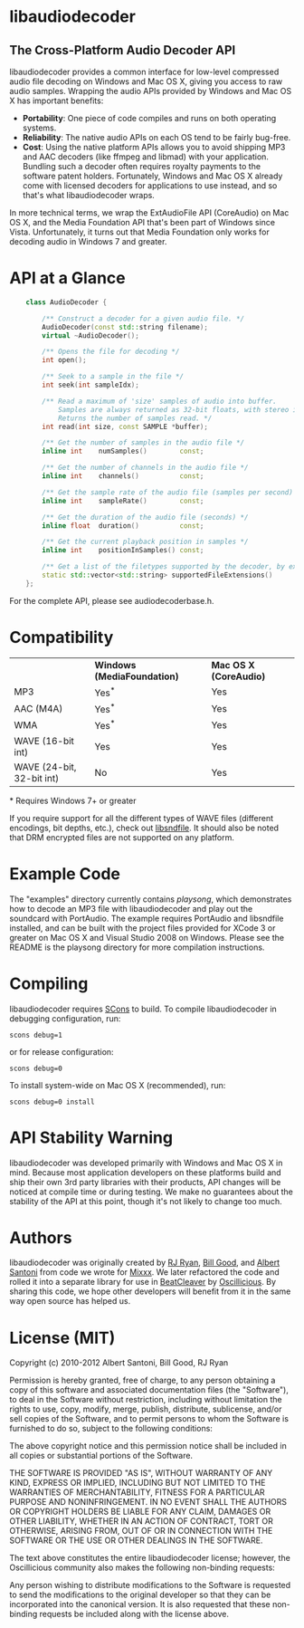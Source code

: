 libaudiodecoder
===============

The Cross-Platform Audio Decoder API
---------------

libaudiodecoder provides a common interface for low-level compressed audio file decoding on Windows and Mac OS X, giving
you access to raw audio samples. Wrapping the audio APIs provided by Windows and Mac OS X has important benefits:

*   **Portability**: One piece of code compiles and runs on both operating systems.
*   **Reliability**: The native audio APIs on each OS tend to be fairly bug-free.
*   **Cost**: Using the native platform APIs allows you to avoid shipping MP3 and AAC decoders (like ffmpeg and libmad) 
          with your application. Bundling such a decoder often requires royalty payments to the software patent holders. 
          Fortunately, Windows and Mac OS X already come with licensed decoders for applications to use instead, and
          so that's what libaudiodecoder wraps.

In more technical terms, we wrap the ExtAudioFile API (CoreAudio) on Mac OS X, and the Media Foundation API that's been part of Windows since Vista. Unfortunately, it turns out that Media Foundation only works for decoding audio in Windows 7 and greater. 


API at a Glance
===============


```c++
    class AudioDecoder {

        /** Construct a decoder for a given audio file. */
        AudioDecoder(const std::string filename);
        virtual ~AudioDecoder();

        /** Opens the file for decoding */
        int open();

        /** Seek to a sample in the file */
        int seek(int sampleIdx);

        /** Read a maximum of 'size' samples of audio into buffer. 
            Samples are always returned as 32-bit floats, with stereo interlacing.
            Returns the number of samples read. */
        int read(int size, const SAMPLE *buffer);

        /** Get the number of samples in the audio file */
        inline int    numSamples()        const;

        /** Get the number of channels in the audio file */
        inline int    channels()          const;

        /** Get the sample rate of the audio file (samples per second) */
        inline int    sampleRate()        const;

        /** Get the duration of the audio file (seconds) */
        inline float  duration()          const;

        /** Get the current playback position in samples */
        inline int    positionInSamples() const;

        /** Get a list of the filetypes supported by the decoder, by extension */
        static std::vector<std::string> supportedFileExtensions()
    };
```

For the complete API, please see audiodecoderbase.h.


Compatibility
=============

<table>
    <tr>
        <td></td>
        <td><b>Windows (MediaFoundation)</b></td>
        <td><b>Mac OS X (CoreAudio)</b></td>
    </tr>
    <tr>
        <td>MP3</td>
        <td>Yes<sup>*</sup></td>
        <td>Yes</td>
    </tr>
    <tr>
        <td>AAC (M4A)</td>
        <td>Yes<sup>*</sup></td>
        <td>Yes</td>
    </tr>
    <tr>
        <td>WMA</td>
        <td>Yes<sup>*</sup></td>
        <td>Yes</td>
    </tr>
    <tr>
        <td>WAVE (16-bit int)</td>
        <td>Yes</td>
        <td>Yes</td>
    </tr>
    <tr>
        <td>WAVE (24-bit, 32-bit int)</td>
        <td>No</td>
        <td>Yes</td>
    </tr>
</table>

\* Requires Windows 7+ or greater

If you require support for all the different types of WAVE files (different encodings, bit depths, etc.), check out [libsndfile](http://www.mega-nerd.com/libsndfile/). It should also be noted that DRM encrypted files are not supported on any platform.


Example Code
============

The "examples" directory currently contains *playsong*, which demonstrates how to decode an MP3 file with libaudiodecoder
and play out the soundcard with PortAudio. The example requires PortAudio and libsndfile installed, and can be built
with the project files provided for XCode 3 or greater on Mac OS X and Visual Studio 2008 on Windows. Please see the
README is the playsong directory for more compilation instructions.

Compiling
=========

libaudiodecoder requires [SCons](http://www.scons.org) to build. To compile libaudiodecoder in debugging configuration, run:

    scons debug=1 

or for release configuration:

    scons debug=0
   
To install system-wide on Mac OS X (recommended), run:

    scons debug=0 install



API Stability Warning
=====================

libaudiodecoder was developed primarily with Windows and Mac OS X in mind. Because most application developers on these platforms build and ship their own 3rd party libraries with their products, API changes will be noticed at compile time or during testing. We make no guarantees about the stability of the API at this point, though it's not likely to change too much. 


Authors
=======

libaudiodecoder was originally created by [RJ Ryan](http://rustyryan.net/), [Bill Good](https://github.com/bkgood), and [Albert Santoni](http://www.santoni.ca/albert) from code we wrote for [Mixxx](http://www.mixxx.org/ "Mixxx"). We later refactored the code and rolled it into a separate library for use in [BeatCleaver](http://www.oscillicious.com/beatcleaver/ "BeatCleaver") by [Oscillicious](http://www.oscillicious.com/ "Oscillicious"). By sharing this code, we hope other developers will benefit from it in the same way open source has helped us. 


License (MIT)
=============

Copyright (c) 2010-2012 Albert Santoni, Bill Good, RJ Ryan  

Permission is hereby granted, free of charge, to any person obtaining
a copy of this software and associated documentation files
(the "Software"), to deal in the Software without restriction,
including without limitation the rights to use, copy, modify, merge,
publish, distribute, sublicense, and/or sell copies of the Software,
and to permit persons to whom the Software is furnished to do so,
subject to the following conditions:

The above copyright notice and this permission notice shall be
included in all copies or substantial portions of the Software.

THE SOFTWARE IS PROVIDED "AS IS", WITHOUT WARRANTY OF ANY KIND,
EXPRESS OR IMPLIED, INCLUDING BUT NOT LIMITED TO THE WARRANTIES OF
MERCHANTABILITY, FITNESS FOR A PARTICULAR PURPOSE AND NONINFRINGEMENT.
IN NO EVENT SHALL THE AUTHORS OR COPYRIGHT HOLDERS BE LIABLE FOR
ANY CLAIM, DAMAGES OR OTHER LIABILITY, WHETHER IN AN ACTION OF
CONTRACT, TORT OR OTHERWISE, ARISING FROM, OUT OF OR IN CONNECTION
WITH THE SOFTWARE OR THE USE OR OTHER DEALINGS IN THE SOFTWARE.



The text above constitutes the entire libaudiodecoder license; however, 
the Oscillicious community also makes the following non-binding requests:

Any person wishing to distribute modifications to the Software is
requested to send the modifications to the original developer so that
they can be incorporated into the canonical version. It is also 
requested that these non-binding requests be included along with the 
license above.

